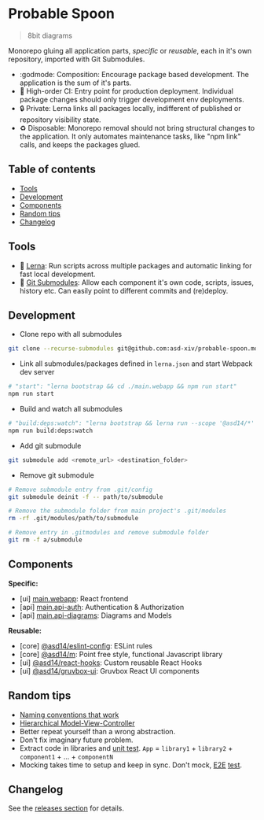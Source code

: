 # Probable Spoon

> 8bit diagrams

Monorepo gluing all application parts, _specific_ or _reusable_, each in it's own repository, imported with Git Submodules.

* :godmode: Composition: Encourage package based development. The application is the sum of it's parts.
* :rocket: High-order CI: Entry point for production deployment. Individual package changes should only trigger development env deployments.
* :lock: Private: Lerna links all packages locally, indifferent of published or repository visibility state.
* :recycle: Disposable: Monorepo removal should not bring structural changes to the application. It only automates maintenance tasks, like "npm link" calls, and keeps the packages glued.

## Table of contents

<!-- vim-markdown-toc GFM -->

* [Tools](#tools)
* [Development](#development)
* [Components](#components)
* [Random tips](#random-tips)
* [Changelog](#changelog)

<!-- vim-markdown-toc -->

## Tools

* :dragon: [Lerna](https://github.com/lerna/lerna): Run scripts across multiple packages and automatic linking for fast local development.
* :octopus: [Git Submodules](https://git-scm.com/book/en/v2/Git-Tools-Submodules): Allow each component it's own code, scripts, issues, history etc. Can easily point to different commits and (re)deploy.

## Development

* Clone repo with all submodules

```bash
git clone --recurse-submodules git@github.com:asd-xiv/probable-spoon.mono.git
```

* Link all submodules/packages defined in `lerna.json` and start Webpack dev server

```bash
# "start": "lerna bootstrap && cd ./main.webapp && npm run start"
npm run start
```

* Build and watch all submodules

```bash
# "build:deps:watch": "lerna bootstrap && lerna run --scope '@asd14/*' --parallel build:watch",
npm run build:deps:watch
```

* Add git submodule

```bash
git submodule add <remote_url> <destination_folder>
```

* Remove git submodule 

```bash
# Remove submodule entry from .git/config
git submodule deinit -f -- path/to/submodule

# Remove the submodule folder from main project's .git/modules
rm -rf .git/modules/path/to/submodule

# Remove entry in .gitmodules and remove submodule folder
git rm -f a/submodule
```

## Components

**Specific:**

* [ui] [main.webapp](https://github.com/asd-xiv/probable-spoon.webapp): React frontend
* [api] [main.api-auth](https://github.com/asd-xiv/probable-spoon.api-auth): Authentication & Authorization
* [api] [main.api-diagrams](https://github.com/asd-xiv/probable-spoon.api-diagrams): Diagrams and Models

**Reusable:**

* [core] [@asd14/eslint-config](https://github.com/asd-xiv/eslint-config): ESLint rules
* [core] [@asd14/m](https://github.com/asd-xiv/m): Point free style, functional Javascript library
* [ui] [@asd14/react-hooks](https://github.com/asd-xiv/react-hooks): Custom reusable React Hooks
* [ui] [@asd14/gruvbox-ui](https://github.com/asd-xiv/gruvbox-ui): Gruvbox React UI components
 
## Random tips

* [Naming conventions that work](https://github.com/kettanaito/naming-cheatsheet)
* [Hierarchical Model-View-Controller](https://en.wikipedia.org/wiki/Hierarchical_model%E2%80%93view%E2%80%93controller)
* Better repeat yourself than a wrong abstraction.
* Don't fix imaginary future problem.
* Extract code in libraries and [unit test](https://github.com/ericelliott/riteway). `App` = `library1` + `library2` + `component1` + ... + `componentN`
* Mocking takes time to setup and keep in sync. Don't mock, [E2E](https://devexpress.github.io/testcafe/) [test](https://nightwatchjs.org/).

## Changelog

See the [releases section](https://github.com/asd-xiv/probable-spoon/releases) for details.

